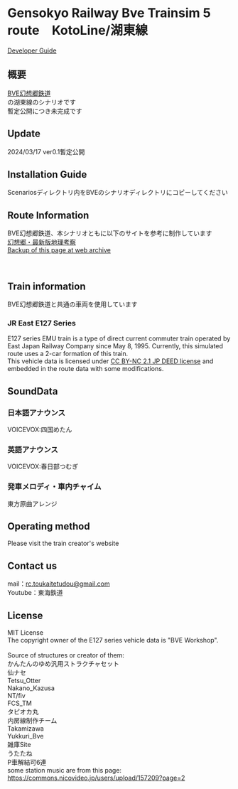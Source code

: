 # Gensokyo Railway Bve Trainsim 5 route　KotoLine/湖東線
[Developer Guide](https://github.com/noname390/BVE-Gensokyo-Railway/blob/main/dev.md)<br>

## 概要
[BVE幻想郷鉄道](https://github.com/noname390/BVE-Gensokyo-Railway/)<br>
の湖東線のシナリオです<br>
暫定公開につき未完成です
## Update
2024/03/17 ver0.1暫定公開

## Installation Guide
Scenariosディレクトリ内をBVEのシナリオディレクトリにコピーしてください

## Route Information

BVE幻想郷鉄道、本シナリオともに以下のサイトを参考に制作しています<br>
[幻想郷・最新版地理考察](https://yotogiluminary.wixsite.com/website/post/000014)<br>
[Backup of this page at web archive](https://web.archive.org/web/20230901101451/https://yotogiluminary.wixsite.com/website/post/000014)<br>

<br>

## Train information
BVE幻想郷鉄道と共通の車両を使用しています
### JR East E127 Series
E127 series EMU train is a type of direct current commuter train operated by East Japan Railway Company since May 8, 1995. Currently, this simulated route uses a 2-car formation of this train.<br>
This vehicle data is licensed under [CC BY-NC 2.1 JP DEED license](https://creativecommons.org/licenses/by-nc/2.1/jp/deed.en) and embedded in the route data with some modifications.<br>
## SoundData
### 日本語アナウンス
VOICEVOX:四国めたん
### 英語アナウンス
VOICEVOX:春日部つむぎ
### 発車メロディ・車内チャイム
東方原曲アレンジ
## Operating method
Please visit the train creator's website
## Contact us
mail：rc.toukaitetudou@gmail.com<br>
Youtube：東海鉄道<br>
## License
MIT License<br>
The copyright owner of the E127 series vehicle data is "BVE Workshop".<br>
<br>
Source of structures or creator of them:<br>
かんたんのゆめ汎用ストラクチャセット<br>
仙ナセ<br>
Tetsu_Otter<br>
Nakano_Kazusa<br>
NT/fiv<br>
FCS_TM<br>
タピオカ丸<br>
内房線制作チーム<br>
Takamizawa<br>
Yukkuri_Bve<br>
雑庫Site<br>
うたたね<br>
P車解結可6連<br>
some station music are from this page:<br>
https://commons.nicovideo.jp/users/upload/157209?page=2
